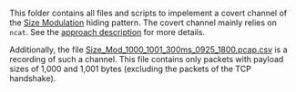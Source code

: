 This folder contains all files and scripts to impelement a covert channel of the [Size Modulation](http://ih-patterns.blogspot.com/p/p1-size-modulation-pattern.html) hiding pattern. The covert channel mainly relies on `ncat`. See the [approach description](https://github.com/kev-alb/Bash/blob/master/Covert%20Channel%20für%20Size%20Modulation%20Pattern/Description_of_the_approach.txt) for more details.

Additionally, the file [Size_Mod_1000_1001_300ms_0925_1800.pcap.csv](https://github.com/kev-alb/Bash/blob/master/Covert%20Channel%20für%20Size%20Modulation%20Pattern/Size_Mod_1000_1001_300ms_0925_1800.pcap.csv) is a recording of such a channel. This file contains only packets with payload sizes of 1,000 and 1,001 bytes (excluding the packets of the TCP handshake).
